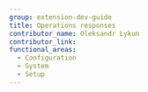 ```yaml
---
group: extension-dev-guide
title: Operations responses
contributor_name: Oleksandr Lykun
contributor_link: 
functional_areas:
  - Configuration
  - System
  - Setup
---
```




